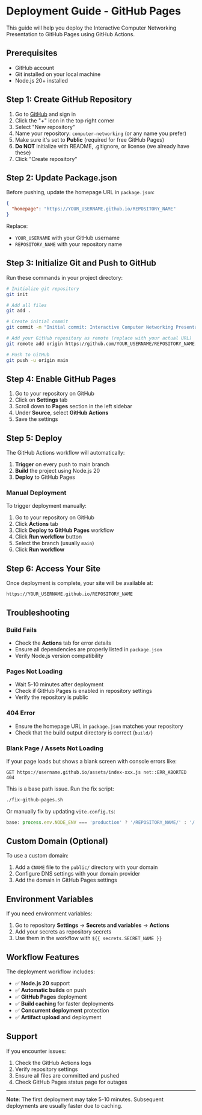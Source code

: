 # Deployment Guide - GitHub Pages

This guide will help you deploy the Interactive Computer Networking Presentation to GitHub Pages using GitHub Actions.

## Prerequisites

- GitHub account
- Git installed on your local machine
- Node.js 20+ installed

## Step 1: Create GitHub Repository

1. Go to [GitHub](https://github.com) and sign in
2. Click the "+" icon in the top right corner
3. Select "New repository"
4. Name your repository: `computer-networking` (or any name you prefer)
5. Make sure it's set to **Public** (required for free GitHub Pages)
6. **Do NOT** initialize with README, .gitignore, or license (we already have these)
7. Click "Create repository"

## Step 2: Update Package.json

Before pushing, update the homepage URL in `package.json`:

```json
{
  "homepage": "https://YOUR_USERNAME.github.io/REPOSITORY_NAME"
}
```

Replace:

- `YOUR_USERNAME` with your GitHub username
- `REPOSITORY_NAME` with your repository name

## Step 3: Initialize Git and Push to GitHub

Run these commands in your project directory:

```bash
# Initialize git repository
git init

# Add all files
git add .

# Create initial commit
git commit -m "Initial commit: Interactive Computer Networking Presentation"

# Add your GitHub repository as remote (replace with your actual URL)
git remote add origin https://github.com/YOUR_USERNAME/REPOSITORY_NAME.git

# Push to GitHub
git push -u origin main
```

## Step 4: Enable GitHub Pages

1. Go to your repository on GitHub
2. Click on **Settings** tab
3. Scroll down to **Pages** section in the left sidebar
4. Under **Source**, select **GitHub Actions**
5. Save the settings

## Step 5: Deploy

The GitHub Actions workflow will automatically:

1. **Trigger** on every push to main branch
2. **Build** the project using Node.js 20
3. **Deploy** to GitHub Pages

### Manual Deployment

To trigger deployment manually:

1. Go to your repository on GitHub
2. Click **Actions** tab
3. Click **Deploy to GitHub Pages** workflow
4. Click **Run workflow** button
5. Select the branch (usually `main`)
6. Click **Run workflow**

## Step 6: Access Your Site

Once deployment is complete, your site will be available at:

```
https://YOUR_USERNAME.github.io/REPOSITORY_NAME
```

## Troubleshooting

### Build Fails

- Check the **Actions** tab for error details
- Ensure all dependencies are properly listed in `package.json`
- Verify Node.js version compatibility

### Pages Not Loading

- Wait 5-10 minutes after deployment
- Check if GitHub Pages is enabled in repository settings
- Verify the repository is public

### 404 Error

- Ensure the homepage URL in `package.json` matches your repository
- Check that the build output directory is correct (`build/`)

### Blank Page / Assets Not Loading

If your page loads but shows a blank screen with console errors like:
```
GET https://username.github.io/assets/index-xxx.js net::ERR_ABORTED 404
```

This is a base path issue. Run the fix script:
```bash
./fix-github-pages.sh
```

Or manually fix by updating `vite.config.ts`:
```typescript
base: process.env.NODE_ENV === 'production' ? '/REPOSITORY_NAME/' : '/'
```

## Custom Domain (Optional)

To use a custom domain:

1. Add a `CNAME` file to the `public/` directory with your domain
2. Configure DNS settings with your domain provider
3. Add the domain in GitHub Pages settings

## Environment Variables

If you need environment variables:

1. Go to repository **Settings** → **Secrets and variables** → **Actions**
2. Add your secrets as repository secrets
3. Use them in the workflow with `${{ secrets.SECRET_NAME }}`

## Workflow Features

The deployment workflow includes:

- ✅ **Node.js 20** support
- ✅ **Automatic builds** on push
- ✅ **GitHub Pages** deployment
- ✅ **Build caching** for faster deployments
- ✅ **Concurrent deployment** protection
- ✅ **Artifact upload** and deployment

## Support

If you encounter issues:

1. Check the GitHub Actions logs
2. Verify repository settings
3. Ensure all files are committed and pushed
4. Check GitHub Pages status page for outages

---

**Note**: The first deployment may take 5-10 minutes. Subsequent deployments are usually faster due to caching.
